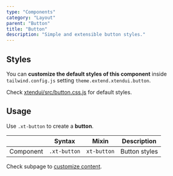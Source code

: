 ```yaml
---
type: "Components"
category: "Layout"
parent: "Button"
title: "Button"
description: "Simple and extensible button styles."
---
```


## Styles

You can **customize the default styles of this component** inside `tailwind.config.js` setting `theme.extend.xtendui.button`.

Check [xtendui/src/button.css.js](https://github.com/minimit/xtendui/blob/beta/src/button.css.js) for default styles.

## Usage

Use `.xt-button` to create a **button**.

<div class="xt-overflow-sub overflow-y-hidden overflow-x-scroll my-5 xt-my-auto w-full">

|                      | Syntax                          | Mixin            | Description                   |
| ----------------------- | ----------------------------------------- | -----------------------------| ----------------------------- |
| Component                  | `.xt-button`                     | `xt-button`                | Button styles            |

</div>

<demo>
  <demoinline src="demos/components/button/usage">
  </demoinline>
</demo>

Check subpage to [customize content](/components/button/content).
